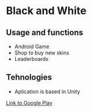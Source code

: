# Black and White

## Usage and functions
* Android Game
* Shop to buy new skins
* Leaderboards

## Tehnologies
* Aplication is based in Unity

[Link to Google Play](https://play.google.com/store/apps/details?id=com.mazejgames.blackandwhite)
